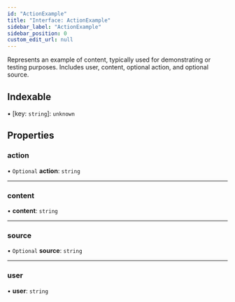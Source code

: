 ```yaml
---
id: "ActionExample"
title: "Interface: ActionExample"
sidebar_label: "ActionExample"
sidebar_position: 0
custom_edit_url: null
---
```


Represents an example of content, typically used for demonstrating or testing purposes. Includes user, content, optional action, and optional source.

## Indexable

▪ [key: `string`]: `unknown`

## Properties

### action

• `Optional` **action**: `string`

___

### content

• **content**: `string`

___

### source

• `Optional` **source**: `string`

___

### user

• **user**: `string`
